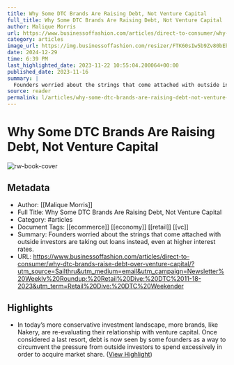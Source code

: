 ```yaml
---
title: Why Some DTC Brands Are Raising Debt, Not Venture Capital
full_title: Why Some DTC Brands Are Raising Debt, Not Venture Capital
author: Malique Morris
url: https://www.businessoffashion.com/articles/direct-to-consumer/why-dtc-brands-raise-debt-over-venture-capital/?utm_source=Sailthru&utm_medium=email&utm_campaign=Newsletter%20Weekly%20Roundup:%20Retail%20Dive:%20DTC%2011-18-2023&utm_term=Retail%20Dive:%20DTC%20Weekender
category: articles
image_url: https://img.businessoffashion.com/resizer/FTK60sIw5b9Zv80bEba1fEFo0Ng=/1200x630/filters:format(jpg):quality(70)/cloudfront-eu-central-1.images.arcpublishing.com/businessoffashion/TEZCKX4CUZDYVKGJRGSL2VGJBA.jpg
date: 2024-12-29
time: 6:39 PM
last_highlighted_date: 2023-11-22 10:55:04.200064+00:00
published_date: 2023-11-16
summary: |
  Founders worried about the strings that come attached with outside investors are taking out loans instead, even at higher interest rates.
source: reader
permalink: l/articles/why-some-dtc-brands-are-raising-debt-not-venture-capital
---
```

# Why Some DTC Brands Are Raising Debt, Not Venture Capital

![rw-book-cover](https://img.businessoffashion.com/resizer/FTK60sIw5b9Zv80bEba1fEFo0Ng=/1200x630/filters:format(jpg):quality(70)/cloudfront-eu-central-1.images.arcpublishing.com/businessoffashion/TEZCKX4CUZDYVKGJRGSL2VGJBA.jpg)

## Metadata
- Author: [[Malique Morris]]
- Full Title: Why Some DTC Brands Are Raising Debt, Not Venture Capital
- Category: #articles
- Document Tags: [[ecommerce]] [[economy]] [[retail]] [[vc]] 
- Summary: Founders worried about the strings that come attached with outside investors are taking out loans instead, even at higher interest rates.
- URL: https://www.businessoffashion.com/articles/direct-to-consumer/why-dtc-brands-raise-debt-over-venture-capital/?utm_source=Sailthru&utm_medium=email&utm_campaign=Newsletter%20Weekly%20Roundup:%20Retail%20Dive:%20DTC%2011-18-2023&utm_term=Retail%20Dive:%20DTC%20Weekender

## Highlights
- In today’s more conservative investment landscape, more brands, like Nakery, are re-evaluating their relationship with venture capital. Once considered a last resort, debt is now seen by some founders as a way to circumvent the pressure from outside investors to spend excessively in order to acquire market share. ([View Highlight](https://read.readwise.io/read/01hfvapkerkbx8tej26nj95efr))


